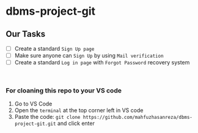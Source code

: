 # dbms-project-git

## Our Tasks
- [ ] Create a standard `Sign Up page`
- [ ] Make sure anyone can `Sign Up` by using `Mail verification`
- [ ] Create a standard `Log in page` with `Forgot Password` recovery system

<br>
  
### For cloaning this repo to your VS code
1. Go to VS Code
2. Open the `terminal` at the top corner left in VS code
3. Paste the code: `git clone https://github.com/mahfuzhasanreza/dbms-project-git.git` and click enter
